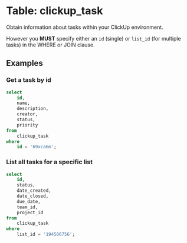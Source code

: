 # Table: clickup_task

Obtain information about tasks within your ClickUp environment.

However you **MUST** specify either an `id` (single) or `list_id` (for multiple tasks) in the WHERE or JOIN clause.

## Examples

### Get a task by id

```sql
select
    id,
    name,
    description,
    creator,
    status,
    priority
from
    clickup_task
where
    id = '69xca6m';
```

### List all tasks for a specific list

```sql
select
    id,
    status,
    date_created,
    date_closed,
    due_date,
    team_id,
    project_id
from
    clickup_task
where
    list_id = '194506756';
```
